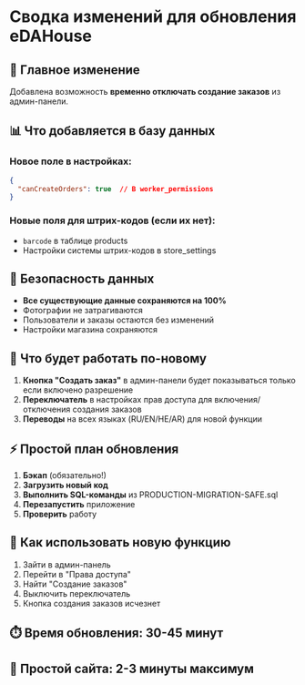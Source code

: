 # Сводка изменений для обновления eDAHouse

## 🎯 Главное изменение
Добавлена возможность **временно отключать создание заказов** из админ-панели.

## 📊 Что добавляется в базу данных

### Новое поле в настройках:
```json
{
  "canCreateOrders": true  // В worker_permissions
}
```

### Новые поля для штрих-кодов (если их нет):
- `barcode` в таблице products
- Настройки системы штрих-кодов в store_settings

## 💾 Безопасность данных
- **Все существующие данные сохраняются на 100%**
- Фотографии не затрагиваются
- Пользователи и заказы остаются без изменений
- Настройки магазина сохраняются

## 🔧 Что будет работать по-новому
1. **Кнопка "Создать заказ"** в админ-панели будет показываться только если включено разрешение
2. **Переключатель** в настройках прав доступа для включения/отключения создания заказов
3. **Переводы** на всех языках (RU/EN/HE/AR) для новой функции

## ⚡ Простой план обновления
1. **Бэкап** (обязательно!)
2. **Загрузить новый код** 
3. **Выполнить SQL-команды** из PRODUCTION-MIGRATION-SAFE.sql
4. **Перезапустить** приложение
5. **Проверить** работу

## 📱 Как использовать новую функцию
1. Зайти в админ-панель
2. Перейти в "Права доступа" 
3. Найти "Создание заказов"
4. Выключить переключатель
5. Кнопка создания заказов исчезнет

## ⏱️ Время обновления: 30-45 минут
## 🚨 Простой сайта: 2-3 минуты максимум